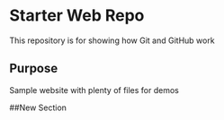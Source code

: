 # Starter Web Repo

This repository is for showing how Git and GitHub work

## Purpose

Sample website with plenty of files for demos

##New Section